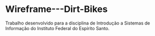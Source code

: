 # Wireframe---Dirt-Bikes
Trabalho desenvolvido para a disciplina de Introdução a Sistemas de Informação do Instituto Federal do Espírito Santo.
